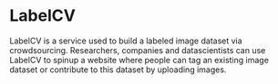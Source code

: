 # LabelCV
LabelCV is a service used to build a labeled image dataset via crowdsourcing. Researchers, companies and datascientists can use LabelCV to spinup a website where people can tag an existing image dataset or contribute to this dataset by uploading images.
